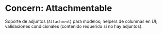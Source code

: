 # Concern: Attachmentable

Soporte de adjuntos (`Attachment`) para modelos; helpers de columnas en UI; validaciones condicionales (contenido requerido si no hay adjuntos).
